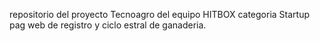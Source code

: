 repositorio del proyecto Tecnoagro del equipo HITBOX categoria Startup
pag web de registro y ciclo estral de ganaderia.